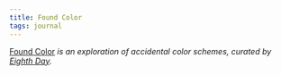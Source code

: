 ```yaml
---
title: Found Color
tags: journal
---
```

[Found Color](https://foundcolor.co) *is an exploration of accidental color schemes, curated by [Eighth Day](https://eighthday.co.uk).*